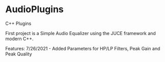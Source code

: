 # AudioPlugins
C++ Plugins

First project is a Simple Audio Equalizer using the JUCE framework and modern C++.


Features:
7/26/2021 - Added Parameters for HP/LP Filters, Peak Gain and Peak Quality
